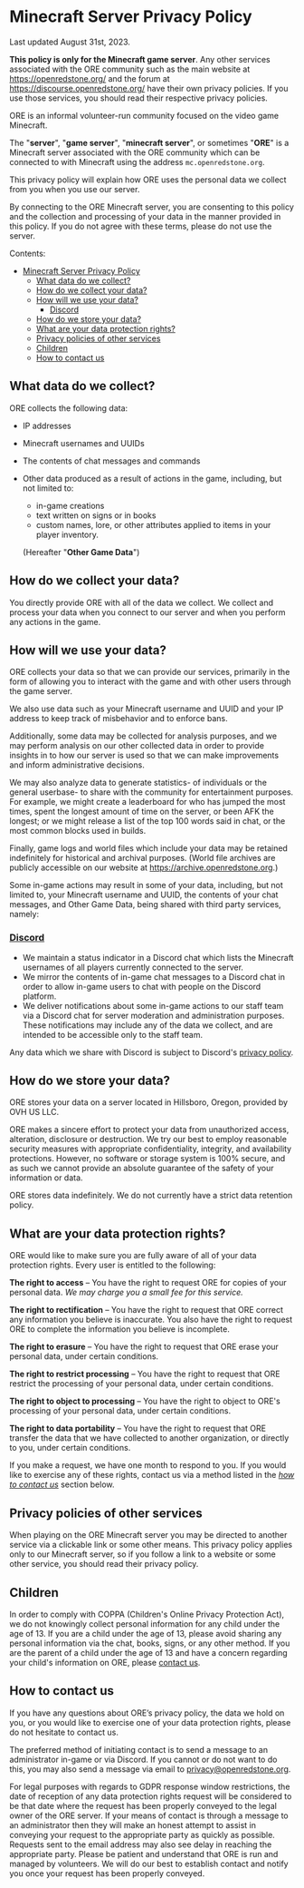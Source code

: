 # Minecraft Server Privacy Policy

Last updated August 31st, 2023.

**This policy is only for the Minecraft game server**. Any other services associated with the ORE community such as the main website at https://openredstone.org/ and the forum at https://discourse.openredstone.org/ have their own privacy policies. If you use those services, you should read their respective privacy policies.

ORE is an informal volunteer-run community focused on the video game Minecraft.

The "**server**", "**game server**", "**minecraft server**", or sometimes "**ORE**" is a Minecraft server associated with the ORE community which can be connected to with Minecraft using the address `mc.openredstone.org`.

This privacy policy will explain how ORE uses the personal data we collect from you when you use our server.

By connecting to the ORE Minecraft server, you are consenting to this policy and the collection and processing of your data in the manner provided in this policy. If you do not agree with these terms, please do not use the server.

Contents:

- [Minecraft Server Privacy Policy](#minecraft-server-privacy-policy)
  - [What data do we collect?](#what-data-do-we-collect)
  - [How do we collect your data?](#how-do-we-collect-your-data)
  - [How will we use your data?](#how-will-we-use-your-data)
    - [Discord](#discord)
  - [How do we store your data?](#how-do-we-store-your-data)
  - [What are your data protection rights?](#what-are-your-data-protection-rights)
  - [Privacy policies of other services](#privacy-policies-of-other-services)
  - [Children](#children)
  - [How to contact us](#how-to-contact-us)

## What data do we collect?

ORE collects the following data:

- IP addresses
- Minecraft usernames and UUIDs
- The contents of chat messages and commands
- Other data produced as a result of actions in the game, including, but not limited to:
  - in-game creations
  - text written on signs or in books
  - custom names, lore, or other attributes applied to items in your player inventory.
  
  (Hereafter "**Other Game Data**")

## How do we collect your data?

You directly provide ORE with all of the data we collect. We collect and process your data when you connect to our server and when you perform any actions in the game.

## How will we use your data?

ORE collects your data so that we can provide our services, primarily in the form of allowing you to interact with the game and with other users through the game server.

We also use data such as your Minecraft username and UUID and your IP address to keep track of misbehavior and to enforce bans.

Additionally, some data may be collected for analysis purposes, and we may perform analysis on our other collected data in order to provide insights in to how our server is used so that we can make improvements and inform administrative decisions.

We may also analyze data to generate statistics- of individuals or the general userbase- to share with the community for entertainment purposes. For example, we might create a leaderboard for who has jumped the most times, spent the longest amount of time on the server, or been AFK the longest; or we might release a list of the top 100 words said in chat, or the most common blocks used in builds.

Finally, game logs and world files which include your data may be retained indefinitely for historical and archival purposes. (World file archives are publicly accessible on our website at https://archive.openredstone.org.)

Some in-game actions may result in some of your data, including, but not limited to, your Minecraft username and UUID, the contents of your chat messages, and Other Game Data, being shared with third party services, namely:

### [Discord](https://discord.com)

- We maintain a status indicator in a Discord chat which lists the Minecraft usernames of all players currently connected to the server.
- We mirror the contents of in-game chat messages to a Discord chat in order to allow in-game users to chat with people on the Discord platform.
- We deliver notifications about some in-game actions to our staff team via a Discord chat for server moderation and administration purposes. These notifications may include any of the data we collect, and are intended to be accessible only to the staff team.

Any data which we share with Discord is subject to Discord's [privacy policy](https://discord.com/privacy).

## How do we store your data?

ORE stores your data on a server located in Hillsboro, Oregon, provided by OVH US LLC.

ORE makes a sincere effort to protect your data from unauthorized access, alteration, disclosure or destruction. We try our best to employ reasonable security measures with appropriate confidentiality, integrity, and availability protections. However, no software or storage system is 100% secure, and as such we cannot provide an absolute guarantee of the safety of your information or data.

ORE stores data indefinitely. We do not currently have a strict data retention policy.

## What are your data protection rights?

ORE would like to make sure you are fully aware of all of your data protection rights.
Every user is entitled to the following:

**The right to access** – You have the right to request ORE for copies of your personal data. *We may charge you a small fee for this service.*

**The right to rectification** – You have the right to request that ORE correct any information you believe is inaccurate. You also have the right to request ORE to complete the information you believe is incomplete.

**The right to erasure** – You have the right to request that ORE erase your personal data, under certain conditions.

**The right to restrict processing** – You have the right to request that ORE restrict the processing of your personal data, under certain conditions.

**The right to object to processing** – You have the right to object to ORE's processing of your personal data, under certain conditions.

**The right to data portability** – You have the right to request that ORE transfer the data that we have collected to another organization, or directly to you, under certain conditions.

If you make a request, we have one month to respond to you. If you would like to exercise any of these rights, contact us via a method listed in the *[how to contact us](#how-to-contact-us)* section below.

## Privacy policies of other services

When playing on the ORE Minecraft server you may be directed to another service via a clickable link or some other means. This privacy policy applies only to our Minecraft server, so if you follow a link to a website or some other service, you should read their privacy policy.

## Children

In order to comply with COPPA (Children's Online Privacy Protection Act), we do not knowingly collect personal information for any child under the age of 13. If you are a child under the age of 13, please avoid sharing any personal information via the chat, books, signs, or any other method. If you are the parent of a child under the age of 13 and have a concern regarding your child's information on ORE, please [contact us](#how-to-contact-us).

## How to contact us

If you have any questions about ORE’s privacy policy, the data we hold on you, or you would like to exercise one of your data protection rights, please do not hesitate to contact us.

The preferred method of initiating contact is to send a message to an administrator in-game or via Discord. If you cannot or do not want to do this, you may also send a message via email to privacy@openredstone.org.

For legal purposes with regards to GDPR response window restrictions, the date of reception of any data protection rights request will be considered to be that date where the request has been properly conveyed to the legal owner of the ORE server. If your means of contact is through a message to an administrator then they will make an honest attempt to assist in conveying your request to the appropriate party as quickly as possible. Requests sent to the email address may also see delay in reaching the appropriate party. Please be patient and understand that ORE is run and managed by volunteers. We will do our best to establish contact and notify you once your request has been properly conveyed.